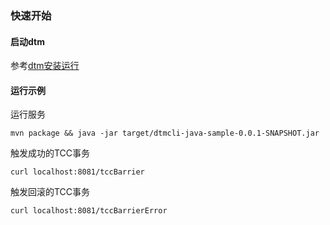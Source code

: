 ### 快速开始

#### 启动dtm
参考[dtm安装运行](https://dtm.pub/guide/install.html)

#### 运行示例
运行服务

```
mvn package && java -jar target/dtmcli-java-sample-0.0.1-SNAPSHOT.jar
```

触发成功的TCC事务
```
curl localhost:8081/tccBarrier
```

触发回滚的TCC事务
```
curl localhost:8081/tccBarrierError
```
